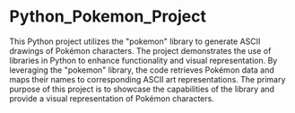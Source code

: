 # Python_Pokemon_Project

This Python project utilizes the "pokemon" library to generate ASCII drawings of Pokémon characters. 
The project demonstrates the use of libraries in Python to enhance functionality and visual representation. 
By leveraging the "pokemon" library, the code retrieves Pokémon data and maps their names to corresponding ASCII art representations. 
The primary purpose of this project is to showcase the capabilities of the library and provide a visual representation of Pokémon characters.
